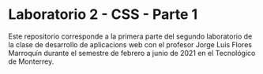 # Laboratorio 2 - CSS - Parte 1

Este repositorio corresponde a la primera parte del segundo laboratorio de la clase de desarrollo de aplicacions web con el profesor Jorge Luis Flores Marroquín durante el semestre de febrero a junio de 2021 en el Tecnológico de Monterrey.
